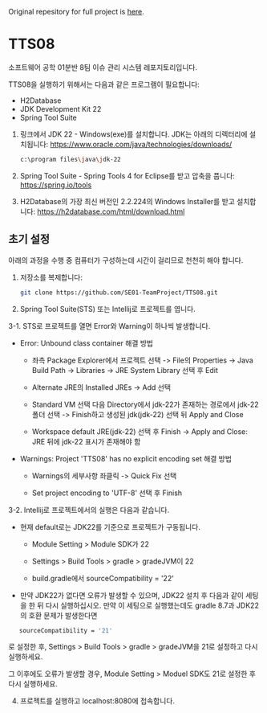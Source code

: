 Original repesitory for full project is [here](https://github.com/SE01-TeamProject/TTS08).

# TTS08
소프트웨어 공학 01분반 8팀 이슈 관리 시스템 레포지토리입니다.

TTS08을 실행하기 위해서는 다음과 같은 프로그램이 필요합니다:
 - H2Database
 - JDK Development Kit 22
 - Spring Tool Suite

1. 링크에서 JDK 22 - Windows(exe)를 설치합니다. JDK는 아래의 디렉터리에 설치됩니다: https://www.oracle.com/java/technologies/downloads/

   ```sh
   c:\program files\java\jdk-22
   ```

2. Spring Tool Suite - Spring Tools 4 for Eclipse를 받고 압축을 풉니다: https://spring.io/tools

3. H2Database의 가장 최신 버전인 2.2.224의 Windows Installer를 받고 설치합니다: https://h2database.com/html/download.html

## 초기 설정

아래의 과정을 수행 중 컴퓨터가 구성하는데 시간이 걸리므로 천천히 해야 합니다.

1. 저장소를 복제합니다:

   ```sh
   git clone https://github.com/SE01-TeamProject/TTS08.git
   ```

2. Spring Tool Suite(STS) 또는 Intellij로 프로젝트를 엽니다.

3-1. STS로 프로젝트를 열면 Error와 Warning이 하나씩 발생합니다. 

- Error: Unbound class container 해결 방법

   - 좌측 Package Explorer에서 프로젝트 선택 -> File의 Properties -> Java Build Path -> Libraries -> JRE System Library 선택 후 Edit
 
   - Alternate JRE의 Installed JREs -> Add 선택
 
   - Standard VM 선택 다음 Directory에서 jdk-22가 존재하는 경로에서 jdk-22 폴더 선택 -> Finish하고 생성된 jdk(jdk-22) 선택 뒤 Apply and Close

   - Workspace default JRE(jdk-22) 선택 후 Finish -> Apply and Close: JRE 뒤에 jdk-22 표시가 존재해야 함

- Warnings: Project 'TTS08' has no explicit encoding set 해결 방법

   - Warnings의 세부사항 좌클릭 -> Quick Fix 선택

   - Set project encoding to 'UTF-8' 선택 후 Finish

3-2. Intellij로 프로젝트에서의 실행은 다음과 같습니다.    

- 현재 default로는 JDK22를 기준으로 프로젝트가 구동됩니다.

    - Module Setting > Module SDK가 22
      
    - Settings > Build Tools > gradle > gradeJVM이 22
      
    - build.gradle에서 sourceCompatibility = '22'
      
- 만약 JDK22가 없다면 오류가 발생할 수 있으며, JDK22 설치 후 다음과 같이 세팅을 한 뒤 다시 실행하십시오. 만약 이 세팅으로 실행했는데도 gradle 8.7과 JDK22의 호환 문제가 발생한다면   
```sh
   sourceCompatibility = '21'
   ```
로 설정한 후, Settings > Build Tools > gradle > gradeJVM을 21로 설정하고 다시 실행하세요.

그 이후에도 오류가 발생할 경우, Module Setting > Moduel SDK도 21로 설정한 후 다시 실행하세요.

4. 프로젝트를 실행하고 localhost:8080에 접속합니다.
